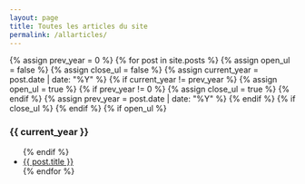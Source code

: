 ```yaml
---
layout: page
title: Toutes les articles du site
permalink: /allarticles/
---
```


<article class="page">
  <div class="posts">
  {% assign prev_year = 0 %}
  {% for post in site.posts %}
    {% assign open_ul = false %}
    {% assign close_ul = false %}
    {% assign current_year = post.date | date: "%Y"  %}
    {% if current_year != prev_year %}
      {% assign open_ul = true %}
      {% if prev_year != 0 %}
        {% assign close_ul = true %}
      {% endif %}
      {% assign prev_year = post.date | date: "%Y"  %}
    {% endif %}
    {% if close_ul %}
      </ul>
    {% endif %}
    {% if open_ul %}
      <h3>{{ current_year }}</h3>
      <ul class="post">
    {% endif %}
      <li>
        <a href="{{ site.baseurl }}{{ post.url }}">{{ post.title }}</a>
      </li>
  {% endfor %}
  </ul>
  </div>
</article>